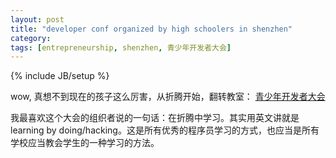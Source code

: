 ```yaml
---
layout: post
title: "developer conf organized by high schoolers in shenzhen"
category: 
tags: [entrepreneurship, shenzhen, 青少年开发者大会]
---
```

{% include JB/setup %}

wow, 真想不到现在的孩子这么厉害，从折腾开始，翻转教室：
[青少年开发者大会](http://adc-cn.org)

我最喜欢这个大会的组织者说的一句话：在折腾中学习。其实用英文讲就是 learning by
doing/hacking。这是所有优秀的程序员学习的方式，也应当是所有学校应当教会学生的一种学习的方法。
